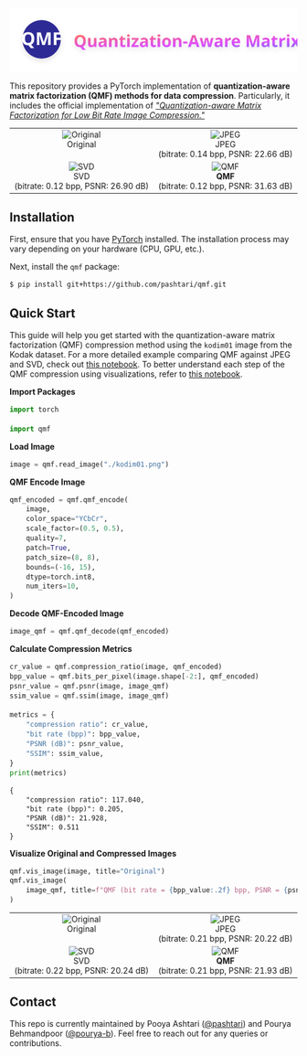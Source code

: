![QMF Logo](figures/logo.svg)

This repository provides a PyTorch implementation of **quantization-aware matrix factorization (QMF) methods for data compression**. Particularly, it includes the official implementation of [*"Quantization-aware Matrix Factorization for Low Bit Rate Image Compression."*](https://arxiv.org/abs/2408.12691)


<table style="border-collapse: collapse; table-layout: fixed; width: 100%;">
  <tr>
    <td style="text-align: center; border: none; width: 45%;">
      <figure style="margin: 0; padding: 0;">
        <img src="figures/clic_flower.png" alt="Original" width="100%">
        <figcaption>Original<br>&nbsp</figcaption>
      </figure>
    </td>
    <td style="text-align: center; border: none; width: 45%;">
      <figure style="margin: 0; padding: 0;">
        <img src="figures/clic_flower_jpeg_bpp_0.14_psnr_22.66.png" alt="JPEG" width="100%">
        <figcaption>JPEG<br>(bitrate: 0.14 bpp, PSNR: 22.66 dB)</figcaption>
      </figure>
    </td>
  </tr>
  <tr>
    <td style="text-align: center; border: none; width: 45%;">
      <figure style="margin: 0; padding: 0;">
        <img src="figures/clic_flower_svd_bpp_0.12_psnr_26.90.png" alt="SVD" width="100%">
        <figcaption>SVD<br>(bitrate: 0.12 bpp, PSNR: 26.90 dB)</figcaption>
      </figure>
    </td>
    <td style="text-align: center; border: none; width: 45%;">
      <figure style="margin: 0; padding: 0;">
        <img src="figures/clic_flower_qmf_bpp_0.12_psnr_31.63.png" alt="QMF" width="100%">
        <figcaption><b>QMF</b><br>(bitrate: 0.12 bpp, PSNR: 31.63 dB)</figcaption>
      </figure>
    </td>
  </tr>
</table>


## Installation

First, ensure that you have [PyTorch](https://pytorch.org/get-started/locally/) installed. The installation process may vary depending on your hardware (CPU, GPU, etc.).

Next, install the `qmf` package:

```bash
$ pip install git+https://github.com/pashtari/qmf.git
```


## Quick Start

This guide will help you get started with the quantization-aware matrix factorization (QMF) compression method using the `kodim01` image from the Kodak dataset. For a more detailed example comparing QMF against JPEG and SVD, check out [this notebook](experiments/examples/comparison.ipynb). To better understand each step of the QMF compression using visualizations, refer to [this notebook](experiments/examples/qmf_pipeline.ipynb).

**Import Packages**
```python
import torch

import qmf
```

**Load Image**
```python
image = qmf.read_image("./kodim01.png")
```

**QMF Encode Image**
```python
qmf_encoded = qmf.qmf_encode(
    image,
    color_space="YCbCr",
    scale_factor=(0.5, 0.5),
    quality=7,
    patch=True,
    patch_size=(8, 8),
    bounds=(-16, 15),
    dtype=torch.int8,
    num_iters=10,
)
```

**Decode QMF-Encoded Image**
```python
image_qmf = qmf.qmf_decode(qmf_encoded)
```

**Calculate Compression Metrics**
```python
cr_value = qmf.compression_ratio(image, qmf_encoded)
bpp_value = qmf.bits_per_pixel(image.shape[-2:], qmf_encoded)
psnr_value = qmf.psnr(image, image_qmf)
ssim_value = qmf.ssim(image, image_qmf)

metrics = {
    "compression ratio": cr_value,
    "bit rate (bpp)": bpp_value,
    "PSNR (dB)": psnr_value,
    "SSIM": ssim_value,
}
print(metrics)
```

```plaintext
{
    "compression ratio": 117.040,
    "bit rate (bpp)": 0.205,
    "PSNR (dB)": 21.928,
    "SSIM": 0.511
}
```

**Visualize Original and Compressed Images**
```python
qmf.vis_image(image, title="Original")
qmf.vis_image(
    image_qmf, title=f"QMF (bit rate = {bpp_value:.2f} bpp, PSNR = {psnr_value:.2f} dB)"
)
```

<table style="border-collapse: collapse; table-layout: fixed; width: 100%;">
  <tr>
    <td style="text-align: center; border: none; width: 45%;">
      <figure style="margin: 0; padding: 0;">
        <img src="figures/kodim01.png" alt="Original" width="100%">
        <figcaption>Original<br>&nbsp</figcaption>
      </figure>
    </td>
    <td style="text-align: center; border: none; width: 45%;">
      <figure style="margin: 0; padding: 0;">
        <img src="figures/kodim01_jpeg_bpp_0.21_psnr_20.22.png" alt="JPEG" width="100%">
        <figcaption>JPEG<br>(bitrate: 0.21 bpp, PSNR: 20.22 dB)</figcaption>
      </figure>
    </td>
  </tr>
  <tr>
    <td style="text-align: center; border: none; width: 45%;">
      <figure style="margin: 0; padding: 0;">
        <img src="figures/kodim01_svd_bpp_0.22_psnr_20.24.png" alt="SVD" width="100%">
        <figcaption>SVD<br>(bitrate: 0.22 bpp, PSNR: 20.24 dB)</figcaption>
      </figure>
    </td>
    <td style="text-align: center; border: none; width: 45%;">
      <figure style="margin: 0; padding: 0;">
        <img src="figures/kodim01_qmf_bpp_0.21_psnr_21.93.png" alt="QMF" width="100%">
        <figcaption><b>QMF</b><br>(bitrate: 0.21 bpp, PSNR: 21.93 dB)</figcaption>
      </figure>
    </td>
  </tr>
</table>


## Contact
This repo is currently maintained by Pooya Ashtari ([@pashtari](https://github.com/pashtari)) and Pourya Behmandpoor ([@pourya-b](https://github.com/pourya-b)). Feel free to reach out for any queries or contributions.